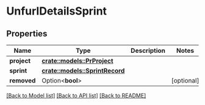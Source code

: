 # UnfurlDetailsSprint

## Properties

Name | Type | Description | Notes
------------ | ------------- | ------------- | -------------
**project** | [**crate::models::PrProject**](PR_Project.md) |  | 
**sprint** | [**crate::models::SprintRecord**](SprintRecord.md) |  | 
**removed** | Option<**bool**> |  | [optional]

[[Back to Model list]](../README.md#documentation-for-models) [[Back to API list]](../README.md#documentation-for-api-endpoints) [[Back to README]](../README.md)


